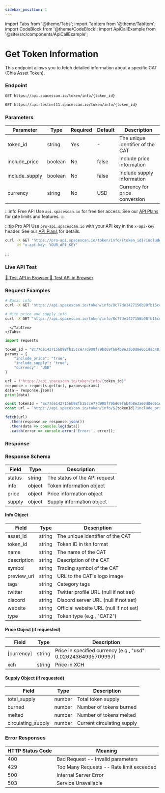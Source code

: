 ```yaml
---
sidebar_position: 1
---
```

import Tabs from '@theme/Tabs';
import TabItem from '@theme/TabItem';
import CodeBlock from '@theme/CodeBlock';
import ApiCallExample from '@site/src/components/ApiCallExample';

# Get Token Information

This endpoint allows you to fetch detailed information about a specific CAT (Chia Asset Token).

### Endpoint

<Tabs>
  <TabItem value="mainnet" label="Mainnet">

```bash
GET https://api.spacescan.io/token/info/{token_id}
```

  </TabItem>
  <TabItem value="testnet" label="Testnet">

```bash
GET https://api-testnet11.spacescan.io/token/info/{token_id}
```

  </TabItem>
</Tabs>

### Parameters

| Parameter | Type | Required | Default | Description |
|-----------|------|----------|---------|-------------|
| token_id | string | Yes | - | The unique identifier of the CAT |
| include_price | boolean | No | false | Include price information |
| include_supply | boolean | No | false | Include supply information |
| currency | string | No | USD | Currency for price conversion |

:::info Free API
Use `api.spacescan.io` for free tier access. See our [API Plans](https://spacescan.io/apis#plans) for rate limits and features.
:::

:::tip Pro API
Use `pro-api.spacescan.io` with your API key in the `x-api-key` header. See our [API Plans](https://spacescan.io/apis#plans) for details.

```bash
curl -X GET "https://pro-api.spacescan.io/token/info/{token_id}?include_price=true&include_supply=true" \
     -H "x-api-key: YOUR_API_KEY"
```
:::

### Live API Test

<Tabs>
  <TabItem value="mainnet" label="Mainnet">
    <a href="https://api.spacescan.io/token/info/8c77de1427156b98fb15cce77d908f79bd69f6b4b8e3a60d8e051dac481b5365?include_price=true&include_supply=true&currency=USD" target="_blank" rel="noopener noreferrer" className="api-test-button">
      🚀 Test API in Browser
    </a>
  </TabItem>
  <TabItem value="testnet" label="Testnet">
    <a href="https://api-testnet11.spacescan.io/token/info/8c77de1427156b98fb15cce77d908f79bd69f6b4b8e3a60d8e051dac481b5365" target="_blank" rel="noopener noreferrer" className="api-test-button">
      🚀 Test API in Browser
    </a>
  </TabItem>
</Tabs>

### Request Examples

<Tabs>
  <TabItem value="curl" label="cURL">
    <Tabs>
      <TabItem value="mainnet" label="Mainnet">

```bash
# Basic info
curl -X GET "https://api.spacescan.io/token/info/8c77de1427156b98fb15cce77d908f79bd69f6b4b8e3a60d8e051dac481b5365"

# With price and supply info
curl -X GET "https://api.spacescan.io/token/info/8c77de1427156b98fb15cce77d908f79bd69f6b4b8e3a60d8e051dac481b5365?include_price=true&include_supply=true&currency=USD"
```

      </TabItem>
    </Tabs>
  </TabItem>
  <TabItem value="python" label="Python">

```python
import requests

token_id = "8c77de1427156b98fb15cce77d908f79bd69f6b4b8e3a60d8e051dac481b5365"
params = {
    "include_price": "true",
    "include_supply": "true",
    "currency": "USD"
}

url = f"https://api.spacescan.io/token/info/{token_id}"
response = requests.get(url, params=params)
data = response.json()
print(data)
```

  </TabItem>
  <TabItem value="javascript" label="JavaScript">

```javascript
const tokenId = "8c77de1427156b98fb15cce77d908f79bd69f6b4b8e3a60d8e051dac481b5365";
const url = `https://api.spacescan.io/token/info/${tokenId}?include_price=true&include_supply=true&currency=USD`;

fetch(url)
  .then(response => response.json())
  .then(data => console.log(data))
  .catch(error => console.error('Error:', error));
```

  </TabItem>
</Tabs>

### Response

<ApiCallExample endpoint="https://api.spacescan.io/token/info/8c77de1427156b98fb15cce77d908f79bd69f6b4b8e3a60d8e051dac481b5365?include_price=true&include_supply=true&currency=USD" />

### Response Schema

| Field | Type | Description |
|-------|------|-------------|
| status | string | The status of the API request |
| info | object | Token information object |
| price | object | Price information object |
| supply | object | Supply information object |

#### Info Object

| Field | Type | Description |
|-------|------|-------------|
| asset_id | string | The unique identifier of the CAT |
| token_id | string | Token ID in tkn format |
| name | string | The name of the CAT |
| description | string | Description of the CAT |
| symbol | string | Trading symbol of the CAT |
| preview_url | string | URL to the CAT's logo image |
| tags | string | Category tags |
| twitter | string | Twitter profile URL (null if not set) |
| discord | string | Discord server URL (null if not set) |
| website | string | Official website URL (null if not set) |
| type | string | Token type (e.g., "CAT2") |

#### Price Object (if requested)

| Field | Type | Description |
|-------|------|-------------|
| [currency] | string | Price in specified currency (e.g., "usd": 0.02624364935709997) |
| xch | string | Price in XCH |

#### Supply Object (if requested)

| Field | Type | Description |
|-------|------|-------------|
| total_supply | number | Total token supply |
| burned | number | Number of tokens burned |
| melted | number | Number of tokens melted |
| circulating_supply | number | Current circulating supply |


### Error Responses

| HTTP Status Code | Meaning |
|-----------------|---------|
| 400 | Bad Request -- Invalid parameters |
| 429 | Too Many Requests -- Rate limit exceeded |
| 500 | Internal Server Error |
| 503 | Service Unavailable | 